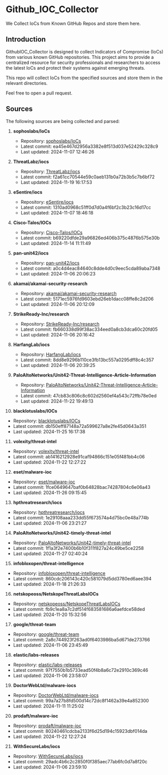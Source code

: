 # Github_IOC_Collector

We Collect IoCs from Known GitHub Repos and store them here. 

## Introduction

GithubIOC_Collector is designed to collect Indicators of Compromise (IoCs) from various known GitHub repositories. This project aims to provide a centralized resource for security professionals and researchers to access the latest IoCs and protect their systems against emerging threats.

This repo will collect IoCs from the specified sources and store them in the relevant directories.

Feel free to open a pull request.

## Sources

The following sources are being collected and parsed:

1. **sophoslabs/IoCs**
   - Repository: [sophoslabs/IoCs](https://github.com/sophoslabs/IoCs)
   - Latest commit: ea45e467d2956a3382e8f513d037e52429c328c9
   - Last updated: 2024-11-07 12:46:26

2. **ThreatLabz/iocs**
   - Repository: [ThreatLabz/iocs](https://github.com/ThreatLabz/iocs)
   - Latest commit: f2a61cc70544e59c0aeb131b0a72b3b5c7b6bf72
   - Last updated: 2024-11-19 16:17:53

3. **eSentire/iocs**
   - Repository: [eSentire/iocs](https://github.com/eSentire/iocs)
   - Latest commit: 1310ad0968c51ff0d7d0a4f6bf2c3b23c16d17cc
   - Last updated: 2024-11-07 18:46:18

4. **Cisco-Talos/IOCs**
   - Repository: [Cisco-Talos/IOCs](https://github.com/Cisco-Talos/IOCs)
   - Latest commit: b69220dfde29a96826ed406b375c4876b575e30b
   - Last updated: 2024-11-14 11:11:49

5. **pan-unit42/iocs**
   - Repository: [pan-unit42/iocs](https://github.com/pan-unit42/iocs)
   - Latest commit: a0c4d4eac84640c8dde4d0c9eec5cda89aba7348
   - Last updated: 2024-11-06 20:06:23

6. **akamai/akamai-security-research**
   - Repository: [akamai/akamai-security-research](https://github.com/akamai/akamai-security-research)
   - Latest commit: 5171ec5976fd9603ebd26eb1dacc08ffe8c2d206
   - Last updated: 2024-11-06 20:12:09

7. **StrikeReady-Inc/research**
   - Repository: [StrikeReady-Inc/research](https://github.com/StrikeReady-Inc/research)
   - Latest commit: fb660338d99f38ac334eed0a8cb3dca60c20fd05
   - Last updated: 2024-11-06 20:16:42

8. **HarfangLab/iocs**
   - Repository: [HarfangLab/iocs](https://github.com/HarfangLab/iocs)
   - Latest commit: 8dd8e9296b110ce3fb13bc557a0295dff8c4c357
   - Last updated: 2024-11-06 20:39:25

9. **PaloAltoNetworks/Unit42-Threat-Intelligence-Article-Information**
   - Repository: [PaloAltoNetworks/Unit42-Threat-Intelligence-Article-Information](https://github.com/PaloAltoNetworks/Unit42-Threat-Intelligence-Article-Information)
   - Latest commit: 47cb83c806c8c602d2560ef4a543c72ffb78e0ed
   - Last updated: 2024-11-22 19:49:13

10. **blacklotuslabs/IOCs**
   - Repository: [blacklotuslabs/IOCs](https://github.com/blacklotuslabs/IOCs)
   - Latest commit: db150eff87148a72a599627a8e2fe45d0643a351
   - Last updated: 2024-11-25 16:17:38

11. **volexity/threat-intel**
   - Repository: [volexity/threat-intel](https://github.com/volexity/threat-intel)
   - Latest commit: ab1416212928e91caf94866c151e05f481bb4c06
   - Last updated: 2024-11-22 12:27:22

12. **eset/malware-ioc**
   - Repository: [eset/malware-ioc](https://github.com/eset/malware-ioc)
   - Latest commit: 1fce0649647baf0b64828bac74287804c6e06a43
   - Last updated: 2024-11-26 09:15:45

13. **hpthreatresearch/iocs**
   - Repository: [hpthreatresearch/iocs](https://github.com/hpthreatresearch/iocs)
   - Latest commit: 1e29108aaa233dd55f673574a4d75bc0e48a774b
   - Last updated: 2024-11-06 23:21:27

14. **PaloAltoNetworks/Unit42-timely-threat-intel**
   - Repository: [PaloAltoNetworks/Unit42-timely-threat-intel](https://github.com/PaloAltoNetworks/Unit42-timely-threat-intel)
   - Latest commit: 1f1a3f2e7400b6b10f311f827a24c49be5ce2258
   - Last updated: 2024-11-27 02:40:24

15. **infobloxopen/threat-intelligence**
   - Repository: [infobloxopen/threat-intelligence](https://github.com/infobloxopen/threat-intelligence)
   - Latest commit: 860cdc206143c420c581079d5dd3780ed6aee394
   - Last updated: 2024-11-18 21:26:33

16. **netskopeoss/NetskopeThreatLabsIOCs**
   - Repository: [netskopeoss/NetskopeThreatLabsIOCs](https://github.com/netskopeoss/NetskopeThreatLabsIOCs)
   - Latest commit: fb9c1ea8a7c2df514f683581686a6aefdce58ded
   - Last updated: 2024-11-20 15:32:56

17. **google/threat-team**
   - Repository: [google/threat-team](https://github.com/google/threat-team)
   - Latest commit: 2a8c744923f263ad0f6403986ba5d671de273766
   - Last updated: 2024-11-06 23:45:49

18. **elastic/labs-releases**
   - Repository: [elastic/labs-releases](https://github.com/elastic/labs-releases)
   - Latest commit: 97f7550b1b5733ead50f4b8a6c72e2910c369c46
   - Last updated: 2024-11-06 23:58:07

19. **DoctorWebLtd/malware-iocs**
   - Repository: [DoctorWebLtd/malware-iocs](https://github.com/DoctorWebLtd/malware-iocs)
   - Latest commit: 99a7a27b8fd500d14c72dc8f1462a39e4a852300
   - Last updated: 2024-11-11 11:25:02

20. **prodaft/malware-ioc**
   - Repository: [prodaft/malware-ioc](https://github.com/prodaft/malware-ioc)
   - Latest commit: 80240461cdcba2133f6d25d194c15923dbf014da
   - Last updated: 2024-11-22 12:27:24

21. **WithSecureLabs/iocs**
   - Repository: [WithSecureLabs/iocs](https://github.com/WithSecureLabs/iocs)
   - Latest commit: 29adc4b6c2c2850f0f385aec77ab6fc0d7a8f20c
   - Last updated: 2024-11-06 23:59:10

